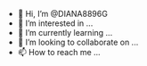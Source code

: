 - 👋 Hi, I’m @DIANA8896G
- 👀 I’m interested in ...
- 🌱 I’m currently learning ...
- 💞️ I’m looking to collaborate on ...
- 📫 How to reach me ...

<!---
DIANA8896G/DIANA8896G is a ✨ special ✨ repository because its `README.md` (this file) appears on your GitHub profile.
You can click the Preview link to take a look at your changes.
--->
